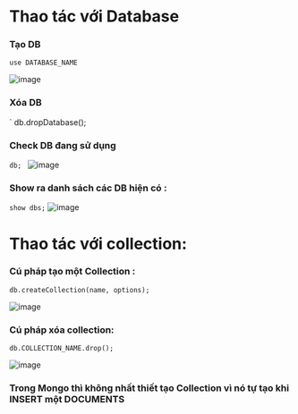 # Thao tác với Database

### Tạo DB

` use DATABASE_NAME `

![image](https://user-images.githubusercontent.com/111721629/191469408-0af1fce9-619e-4b44-894d-052e0178e301.png)

### Xóa DB

` db.dropDatabase();

### Check DB đang sử dụng 

` db;  ` ![image](https://user-images.githubusercontent.com/111721629/191469821-c6922325-b0eb-4b60-848a-40f1f0b0988e.png)


### Show ra danh sách các DB hiện có :

` show dbs; ` ![image](https://user-images.githubusercontent.com/111721629/191470147-ba3fbb65-71d7-4e7a-aaf2-a18d2ca07ce6.png)

# Thao tác với collection:

### Cú pháp tạo một Collection :
 
 ` db.createCollection(name, options); `

![image](https://user-images.githubusercontent.com/111721629/191477792-a4ccadff-5ba6-4f0d-a915-fee2a44710b6.png)

### Cú pháp xóa collection:

` db.COLLECTION_NAME.drop(); `

![image](https://user-images.githubusercontent.com/111721629/191479672-c14abf73-17d3-450b-ac4d-30d551be37c4.png)

### Trong Mongo thì không nhất thiết tạo Collection vì nó tự tạo khi INSERT một DOCUMENTS


